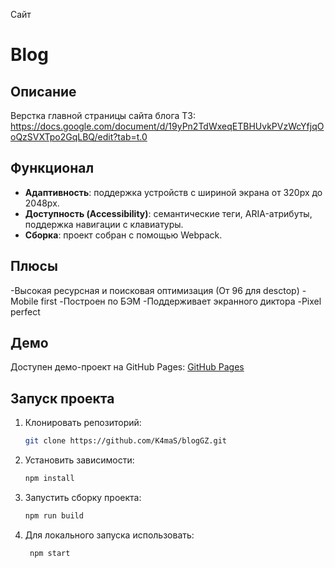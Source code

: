 Сайт
# Blog

## Описание
Верстка главной страницы сайта блога
ТЗ: https://docs.google.com/document/d/19yPn2TdWxeqETBHUvkPVzWcYfjqOoQzSVXTpo2GqLBQ/edit?tab=t.0
 
## Функционал
- **Адаптивность**: поддержка устройств с шириной экрана от 320px до 2048px.
- **Доступность (Accessibility)**: семантические теги, ARIA-атрибуты, поддержка навигации с клавиатуры.
- **Сборка**: проект собран с помощью Webpack.

## Плюсы
-Высокая ресурсная и поисковая оптимизация (От 96 для desctop)
-Mobile first
-Построен по БЭМ
-Поддерживает экранного диктора
-Pixel perfect


## Демо
Доступен демо-проект на GitHub Pages: [GitHub Pages](https://k4mas.github.io/blogGZ/)

## Запуск проекта
1. Клонировать репозиторий:
   ```bash
   git clone https://github.com/K4maS/blogGZ.git
   ```
2. Установить зависимости:
    ```bash
    npm install
    ```
3. Запустить сборку проекта:
      ```bash
    npm run build
      ```
4. Для локального запуска использовать:
   ```bash
    npm start
   ```
